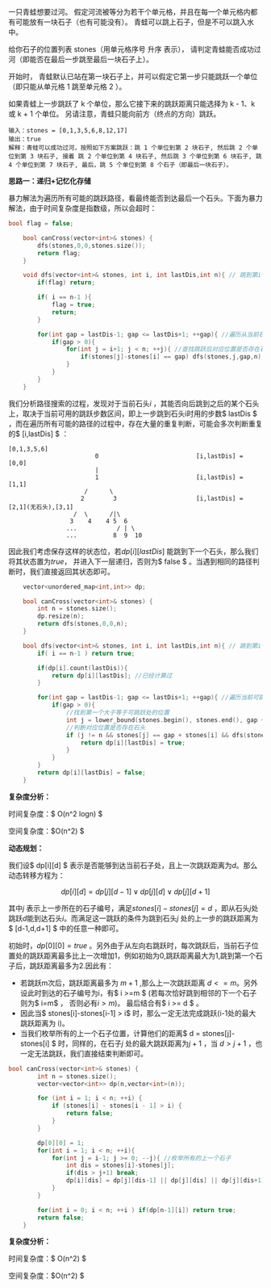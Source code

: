 一只青蛙想要过河。 假定河流被等分为若干个单元格，并且在每一个单元格内都有可能放有一块石子（也有可能没有）。 青蛙可以跳上石子，但是不可以跳入水中。

给你石子的位置列表 stones（用单元格序号 升序 表示）， 请判定青蛙能否成功过河（即能否在最后一步跳至最后一块石子上）。

开始时， 青蛙默认已站在第一块石子上，并可以假定它第一步只能跳跃一个单位（即只能从单元格 1 跳至单元格 2 ）。

如果青蛙上一步跳跃了 k 个单位，那么它接下来的跳跃距离只能选择为 k - 1、k 或 k + 1 个单位。 另请注意，青蛙只能向前方（终点的方向）跳跃。



```
输入：stones = [0,1,3,5,6,8,12,17]
输出：true
解释：青蛙可以成功过河，按照如下方案跳跃：跳 1 个单位到第 2 块石子, 然后跳 2 个单位到第 3 块石子, 接着 跳 2 个单位到第 4 块石子, 然后跳 3 个单位到第 6 块石子, 跳 4 个单位到第 7 块石子, 最后，跳 5 个单位到第 8 个石子（即最后一块石子）。
```



<b>思路一：递归+记忆化存储</b>

暴力解法为遍历所有可能的跳跃路径，看最终能否到达最后一个石头。下面为暴力解法，由于时间复杂度是指数级，所以会超时：

```c++
bool flag = false;

    bool canCross(vector<int>& stones) {
        dfs(stones,0,0,stones.size());
        return flag;
    }

    void dfs(vector<int>& stones, int i, int lastDis,int n){ // 跳到第i个石头时，所用的步数
        if(flag) return;

        if( i == n-1 ){
            flag = true;
            return;
        }

        for(int gap = lastDis-1; gap <= lastDis+1; ++gap){ //遍历从当前石头出发，可跳跃步数
            if(gap > 0){
                for(int j = i+1; j < n; ++j){ //查找跳跃后对应位置是否存在石头
                    if(stones[j]-stones[i] == gap) dfs(stones,j,gap,n);
                }
            }
        }
    }
```

我们分析路径搜索的过程，发现对于当前石头$i$ ，其能否向后跳到之后的某个石头上，取决于当前可用的跳跃步数区间，即上一步跳到石头i时用的步数$ lastDis $ ，而在遍历所有可能的路径的过程中，存在大量的重复判断，可能会多次判断重复的$ [i,lastDis] $ ：

```
[0,1,3,5,6]
						0         					[i,lastDis] = [0,0] 
						|
				  		1							[i,lastDis] = [1,1]
				  	 /		\
				  	2        3						[i,lastDis] = [2,1](无石头),[3,1]
				  /  \		/|\
				 3    4    4 5  6
				...  	   	  / | \
				...		   	 8  9  10

```

因此我们考虑保存这样的状态位，若$dp[i][lastDis]$ 能跳到下一个石头，那么我们将其状态置为$true$， 并进入下一层递归，否则为$ false  $ 。当遇到相同的路径判断时，我们直接返回其状态即可。

```c++
    vector<unordered_map<int,int>> dp;

    bool canCross(vector<int>& stones) {
        int n = stones.size();
        dp.resize(n);
        return dfs(stones,0,0,n);
    }

    bool dfs(vector<int>& stones, int i, int lastDis,int n){ // 跳到第i个石头时，所用的步数
        if( i == n-1 ) return true;

        if(dp[i].count(lastDis)){
            return dp[i][lastDis]; //已经计算过
        }

        for(int gap = lastDis-1; gap <= lastDis+1; ++gap){ //遍历当前可跳跃步数
            if(gap > 0){
                //找到第一个大于等于可跳跃处的位置
                int j = lower_bound(stones.begin(), stones.end(), gap + stones[i]) - stones.begin();
                //判断对应位置是否存在石头
                if (j != n && stones[j] == gap + stones[i] && dfs(stones, j, gap,n)) {
                    return dp[i][lastDis] = true;
                }
            }
        }
        return dp[i][lastDis] = false;
    }
```

<b>复杂度分析：</b>

时间复杂度：$ O(n^2 logn) $

空间复杂度：$O(n^2) $ 



<b>动态规划：</b>

我们设$ dp[i][d] $ 表示是否能够到达当前石子处，且上一次跳跃距离为$d$。那么动态转移方程为：

<p>

$$
dp[i][d] = dp[j][d-1] \vee dp[j][d] \vee dp[j][d+1]
$$

</p>

其中$j$ 表示上一步所在的石子编号，满足$stones[i]-stones[j] =d$ ，即从石头$j$处跳跃$d$能到达石头$i$。而满足这一跳跃的条件为跳到石头$j$ 处的上一步的跳跃距离为$ [d-1,d,d+1] $ 中的任意一种即可。

初始时，$dp[0][0] = true$ 。另外由于从左向右跳跃时，每次跳跃后，当前石子位置处的跳跃距离最多比上一次增加1，例如初始为0,跳跃距离最大为1,跳到第一个石子后，跳跃距离最多为2.因此有：

- 若跳跃m次后，跳跃距离最多为 $m+1$ ,那么上一次跳跃距离 $d <= m$。另外设此时到达的石子编号为i，有$ i >=m $ (若每次恰好跳到相邻的下一个石子则为$ i=m$ ， 否则必有$i>m$)。 最后结合有$ i >= d $ 。
- 因此当$ stones[i]-stones[i-1]  > i$ 时，那么一定无法完成跳跃(i-1处的最大跳跃距离为 i)。
- 当我们枚举所有的上一个石子位置，计算他们的距离$ d = stones[j]-stones[i] $ 时，同样的，在石子$j$ 处的最大跳跃距离为$j+1$ ，当 $d > j+1$ ，也一定无法跳跃，我们直接结束判断即可。



```c++
bool canCross(vector<int>& stones) {
        int n = stones.size();
        vector<vector<int>> dp(n,vector<int>(n));

        for (int i = 1; i < n; ++i) {
            if (stones[i] - stones[i - 1] > i) {
                return false;
            }
        }

        dp[0][0] = 1;
        for(int i = 1; i < n; ++i){
            for(int j = i-1; j >= 0; --j){ //枚举所有的上一个石子
                int dis = stones[i]-stones[j]; 
                if(dis > j+1) break;
                dp[i][dis] = dp[j][dis-1] || dp[j][dis] || dp[j][dis+1];
            }
        }

        for(int i = 0; i < n; ++i ) if(dp[n-1][i]) return true;
        return false;
    }
```

<b>复杂度分析：</b>

时间复杂度：$ O(n^2) $

空间复杂度：$O(n^2) $ 

